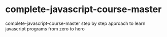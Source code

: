 # complete-javascript-course-master
complete-javascript-course-master step by step approach to learn javascript programs from zero to hero
